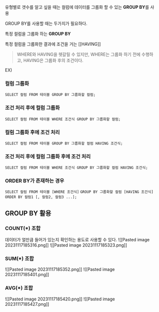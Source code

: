 유형별로 갯수를 알고 싶을 때는 컬럼에 데이터를 그룹화 할 수 있는 **GROUP BY**를 사용

GROUP BY를 사용할 때는 두가지가 필요하다.

특정 컬럼을 그룹화 하는 **GROUP BY** 

특정 컬럼을 그룹화한 결과에 조건을 거는 [[HAVING]]

> WHERE와 HAVING을 헷갈릴 수 있지만, WHERE는 그룹화 하기 전에 수행하고, HAVING은 그룹화 후의 조건이다.

EX)
### 컬럼 그룹화
`SELECT 컬럼 FROM 테이블 GROUP BY 그룹화할 컬럼;`
### 조건 처리 후에 컬럼 그룹화
`SELECT 컬럼 FROM 테이블 WHERE 조건식 GROUP BY 그룹화할 컬럼;`
### 컬럼 그룹화 후에 조건 처리
`SELECT 컬럼 FROM 테이블 GROUP BY 그룹화할 컬럼 HAVING 조건식;`
### 조건 처리 후에 컬럼 그룹화 후에 조건 처리
`SELECT 컬럼 FROM 테이블 WHERE 조건식 GROUP BY 그룹화할 컬럼 HAVING 조건식;`
### ORDER BY가 존재하는 경우
`SELECT 컬럼 FROM 테이블 [WHERE 조건식]`
`GROUP BY 그룹화할 컬럼 [HAVING 조건식] ORDER BY 컬럼1 [, 컬럼2, 컬럼3 ...];`


## GROUP BY 활용

### COUNT(\*) 조합
데이터가 얼만큼 들어가 있는지 확인하는 용도로 사용할 수 있다.
![[Pasted image 20231117185316.png]]
![[Pasted image 20231117185323.png]]

### SUM(\*) 조합
![[Pasted image 20231117185352.png]]
![[Pasted image 20231117185401.png]]

### AVG(\*) 조합
![[Pasted image 20231117185420.png]]
![[Pasted image 20231117185427.png]]